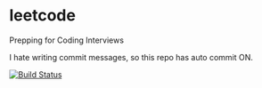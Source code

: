 # leetcode
Prepping for Coding Interviews

I hate writing commit messages, so this repo has auto commit ON.

[![Build Status](https://travis-ci.org/abhishekkr/leetcode.svg?branch=master)](https://travis-ci.org/abhishekkr/leetcode)